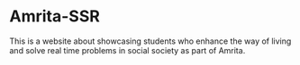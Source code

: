 # Amrita-SSR
This is a website about showcasing students who enhance the way of living and solve real time problems in social society as part of Amrita.
